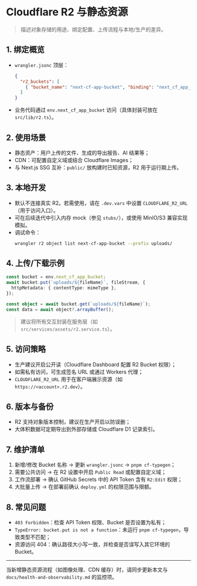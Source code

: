 # Cloudflare R2 与静态资源
> 描述对象存储的用途、绑定配置、上传流程与本地/生产的差异。

## 1. 绑定概览
- `wrangler.jsonc` 顶层：
  ```json
  {
    "r2_buckets": [
      { "bucket_name": "next-cf-app-bucket", "binding": "next_cf_app_bucket" }
    ]
  }
  ```
- 业务代码通过 `env.next_cf_app_bucket` 访问（具体封装可放在 `src/lib/r2.ts`）。

## 2. 使用场景
- 静态资产：用户上传的文件、生成的导出报告、AI 结果等；
- CDN：可配置自定义域或结合 Cloudflare Images；
- 与 Next.js SSG 互补：`public/` 放构建时已知资源，R2 用于运行期上传。

## 3. 本地开发
- 默认不连接真实 R2。若需使用，请在 `.dev.vars` 中设置 `CLOUDFLARE_R2_URL`（用于访问入口）。
- 可在后续迭代中引入内存 mock（参见 `stubs/`），或使用 MinIO/S3 兼容实现模拟。
- 调试命令：
  ```bash
  wrangler r2 object list next-cf-app-bucket --prefix uploads/
  ```

## 4. 上传/下载示例
```ts
const bucket = env.next_cf_app_bucket;
await bucket.put(`uploads/${fileName}`, fileStream, {
  httpMetadata: { contentType: mimeType },
});

const object = await bucket.get(`uploads/${fileName}`);
const data = await object?.arrayBuffer();
```

> 建议将所有交互封装在服务层（如 `src/services/assets/r2.service.ts`）。

## 5. 访问策略
- 生产建议开启公开读（Cloudflare Dashboard 配置 R2 Bucket 权限）；
- 如需私有访问，可生成签名 URL 或通过 Workers 代理；
- `CLOUDFLARE_R2_URL` 用于在客户端展示资源（如 `https://<account>.r2.dev`）。

## 6. 版本与备份
- R2 支持对象版本控制，建议在生产开启以防误删；
- 大体积数据可定期导出到外部存储或 Cloudflare D1 记录索引。

## 7. 维护清单
1. 新增/修改 Bucket 名称 → 更新 `wrangler.jsonc` → `pnpm cf-typegen`；
2. 需要公共访问 → 在 R2 设置中开启 `Public Read` 或配置自定义域；
3. 工作流部署 → 确认 GitHub Secrets 中的 API Token 含有 `R2:Edit` 权限；
4. 大批量上传 → 在部署前确认 `deploy.yml` 的权限范围与限额。

## 8. 常见问题
- `403 Forbidden`：检查 API Token 权限、Bucket 是否设置为私有；
- `TypeError: bucket.put is not a function`：未运行 `pnpm cf-typegen`，导致类型不匹配；
- 资源访问 404：确认路径大小写一致，并检查是否误写入其它环境的 Bucket。

---

当新增静态资源流程（如图像处理、CDN 缓存）时，请同步更新本文与 `docs/health-and-observability.md` 的监控项。
